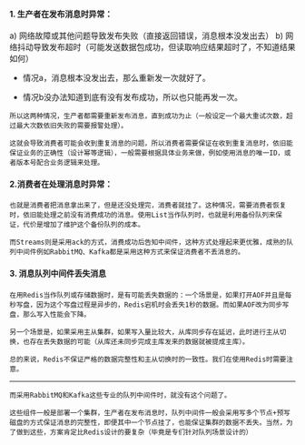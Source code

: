 #### 1. 生产者在发布消息时异常：

a) 网络故障或其他问题导致发布失败（直接返回错误，消息根本没发出去） b) 网络抖动导致发布超时（可能发送数据包成功，但读取响应结果超时了，不知道结果如何）

- 情况a，消息根本没发出去，那么重新发一次就好了。

- 情况b没办法知道到底有没有发布成功，所以也只能再发一次。

````
所以这两种情况，生产者都需要重新发布消息，直到成功为止（一般设定一个最大重试次数，超过最大次数依旧失败的需要报警处理）。

这就会导致消费者可能会收到重复消息的问题，所以消费者需要保证在收到重复消息时，依旧能保证业务的正确性（设计幂等逻辑），一般需要根据具体业务来做，例如使用消息的唯一ID，或者版本号配合业务逻辑来处理。
````

#### 2.消费者在处理消息时异常：

````
也就是消费者把消息拿出来了，但是还没处理完，消费者就挂了。这种情况，需要消费者恢复时，依旧能处理之前没有消费成功的消息。使用List当作队列时，也就是利用备份队列来保证，代价是增加了维护这个备份队列的成本。

而Streams则是采用ack的方式，消费成功后告知中间件，这种方式处理起来更优雅，成熟的队列中间件例如RabbitMQ、Kafka都是采用这种方式来保证消费者不丢消息的。

````

#### 3. 消息队列中间件丢失消息

````
在用Redis当作队列或存储数据时，是有可能丢失数据的：一个场景是，如果打开AOF并且是每秒写盘，因为这个写盘过程是异步的，Redis宕机时会丢失1秒的数据。而如果AOF改为同步写盘，那么写入性能会下降。 
  
另一个场景是，如果采用主从集群，如果写入量比较大，从库同步存在延迟，此时进行主从切换，也存在丢失数据的可能（从库还未同步完成主库发来的数据就被提成主库）。

总的来说，Redis不保证严格的数据完整性和主从切换时的一致性。我们在使用Redis时需要注意。
````

----

``````
而采用RabbitMQ和Kafka这些专业的队列中间件时，就没有这个问题了。

这些组件一般是部署一个集群，生产者在发布消息时，队列中间件一般会采用写多个节点+预写磁盘的方式保证消息的完整性，即便其中一个节点挂了，也能保证集群的数据不丢失。当然，为了做到这些，方案肯定比Redis设计的要复杂（毕竟是专们针对队列场景设计的）

``````
